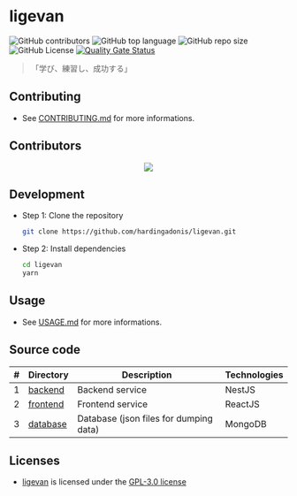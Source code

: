 # ligevan

![GitHub contributors](https://img.shields.io/github/contributors/hardingadonis/ligevan)
![GitHub top language](https://img.shields.io/github/languages/top/hardingadonis/ligevan)
![GitHub repo size](https://img.shields.io/github/repo-size/hardingadonis/ligevan)
![GitHub License](https://img.shields.io/github/license/hardingadonis/ligevan)
[![Quality Gate Status](https://sonarcloud.io/api/project_badges/measure?project=hardingadonis_ligevan&metric=alert_status)](https://sonarcloud.io/summary/new_code?id=hardingadonis_ligevan)

> 「学び、練習し、成功する」

## Contributing

- See [CONTRIBUTING.md](docs/CONTRIBUTING.md) for more informations.

## Contributors

<div align="center">
  <a href="https://github.com/hardingadonis/ligevan/graphs/contributors">
    <img src="https://contrib.rocks/image?repo=hardingadonis/ligevan" />
  </a>
</div>

## Development

- Step 1: Clone the repository

  ```bash
  git clone https://github.com/hardingadonis/ligevan.git
  ```

- Step 2: Install dependencies

  ```bash
  cd ligevan
  yarn
  ```

## Usage

- See [USAGE.md](docs/USAGE.md) for more informations.

## Source code

| #   | Directory            | Description                            | Technologies |
| --- | -------------------- | -------------------------------------- | ------------ |
| 1   | [backend](backend)   | Backend service                        | NestJS       |
| 2   | [frontend](frontend) | Frontend service                       | ReactJS      |
| 3   | [database](database) | Database (json files for dumping data) | MongoDB      |

## Licenses

- [ligevan](https://github.com/hardingadonis/ligevan) is licensed under the [GPL-3.0 license](LICENSE)

